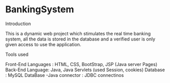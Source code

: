 # BankingSystem

Introduction

This is a dynamic web project which stimulates the real time banking system, all the data is stored in the database and a verified user is only given access to use the application.

Tools used

Front-End Languages : HTML, CSS, BootStrap, JSP (Java server Pages)
Back-End Language: Java, Java Servlets (used Session, cookies)
Database : MySQL
DataBase -Java connector : JDBC connectinos



